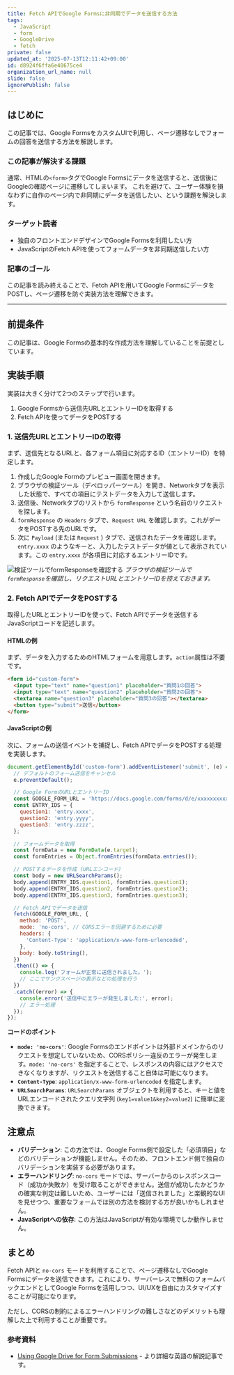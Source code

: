 ```yaml
---
title: Fetch APIでGoogle Formsに非同期でデータを送信する方法
tags:
  - JavaScript
  - form
  - GoogleDrive
  - fetch
private: false
updated_at: '2025-07-13T12:11:42+09:00'
id: d8924f6ffa6e40675ce4
organization_url_name: null
slide: false
ignorePublish: false
---
```


## はじめに

この記事では、Google FormsをカスタムUIで利用し、ページ遷移なしでフォームの回答を送信する方法を解説します。

### この記事が解決する課題

通常、HTMLの`<form>`タグでGoogle Formsにデータを送信すると、送信後にGoogleの確認ページに遷移してしまいます。
これを避けて、ユーザー体験を損なわずに自作のページ内で非同期にデータを送信したい、という課題を解決します。

### ターゲット読者

- 独自のフロントエンドデザインでGoogle Formsを利用したい方
- JavaScriptのFetch APIを使ってフォームデータを非同期送信したい方

### 記事のゴール

この記事を読み終えることで、Fetch APIを用いてGoogle FormsにデータをPOSTし、ページ遷移を防ぐ実装方法を理解できます。

---

## 前提条件

この記事は、Google Formsの基本的な作成方法を理解していることを前提としています。

## 実装手順

実装は大きく分けて2つのステップで行います。

1.  Google Formsから送信先URLとエントリーIDを取得する
2.  Fetch APIを使ってデータをPOSTする

### 1. 送信先URLとエントリーIDの取得

まず、送信先となるURLと、各フォーム項目に対応するID（エントリーID）を特定します。

1.  作成したGoogle Formのプレビュー画面を開きます。
2.  ブラウザの検証ツール（デベロッパーツール）を開き、Networkタブを表示した状態で、すべての項目にテストデータを入力して送信します。
3.  送信後、Networkタブのリストから `formResponse` という名前のリクエストを探します。
4.  `formResponse` の `Headers` タブで、`Request URL` を確認します。これがデータをPOSTする先のURLです。
5.  次に `Payload` (または `Request` ) タブで、送信されたデータを確認します。`entry.xxxx` のようなキーと、入力したテストデータが値として表示されています。この `entry.xxxx` が各項目に対応するエントリーIDです。

![検証ツールでformResponseを確認する](https://qiita-image-store.s3.ap-northeast-1.amazonaws.com/0/2591762/a65edf7f-f71c-254c-91cb-0f5f9bb00d5e.png)
*ブラウザの検証ツールで`formResponse`を確認し、リクエストURLとエントリーIDを控えておきます。*

### 2. Fetch APIでデータをPOSTする

取得したURLとエントリーIDを使って、Fetch APIでデータを送信するJavaScriptコードを記述します。

#### HTMLの例

まず、データを入力するためのHTMLフォームを用意します。`action`属性は不要です。

```html
<form id="custom-form">
  <input type="text" name="question1" placeholder="質問1の回答">
  <input type="text" name="question2" placeholder="質問2の回答">
  <textarea name="question3" placeholder="質問3の回答"></textarea>
  <button type="submit">送信</button>
</form>
```

#### JavaScriptの例

次に、フォームの送信イベントを捕捉し、Fetch APIでデータをPOSTする処理を実装します。

```javascript
document.getElementById('custom-form').addEventListener('submit', (e) => {
  // デフォルトのフォーム送信をキャンセル
  e.preventDefault();

  // Google FormのURLとエントリーID
  const GOOGLE_FORM_URL = 'https://docs.google.com/forms/d/e/xxxxxxxxxxxxxxxxxxxxxxxxxxxxxxxxxxxxxxxxxxxxxxxxxxxxxx/formResponse';
  const ENTRY_IDS = {
    question1: 'entry.xxxx',
    question2: 'entry.yyyy',
    question3: 'entry.zzzz',
  };

  // フォームデータを取得
  const formData = new FormData(e.target);
  const formEntries = Object.fromEntries(formData.entries());

  // POSTするデータを作成 (URLエンコード)
  const body = new URLSearchParams();
  body.append(ENTRY_IDS.question1, formEntries.question1);
  body.append(ENTRY_IDS.question2, formEntries.question2);
  body.append(ENTRY_IDS.question3, formEntries.question3);

  // Fetch APIでデータを送信
  fetch(GOOGLE_FORM_URL, {
    method: 'POST',
    mode: 'no-cors', // CORSエラーを回避するために必要
    headers: {
      'Content-Type': 'application/x-www-form-urlencoded',
    },
    body: body.toString(),
  })
  .then(() => {
    console.log('フォームが正常に送信されました。');
    // ここでサンクスページの表示などの処理を行う
  })
  .catch((error) => {
    console.error('送信中にエラーが発生しました:', error);
    // エラー処理
  });
});
```

**コードのポイント**

- **`mode: 'no-cors'`**: Google Formsのエンドポイントは外部ドメインからのリクエストを想定していないため、CORSポリシー違反のエラーが発生します。`mode: 'no-cors'` を指定することで、レスポンスの内容にはアクセスできなくなりますが、リクエストを送信すること自体は可能になります。
- **`Content-Type`**: `application/x-www-form-urlencoded` を指定します。
- **`URLSearchParams`**: `URLSearchParams` オブジェクトを利用すると、キーと値をURLエンコードされたクエリ文字列 (`key1=value1&key2=value2`) に簡単に変換できます。

## 注意点

- **バリデーション**: この方法では、Google Forms側で設定した「必須項目」などのバリデーションが機能しません。そのため、フロントエンド側で独自のバリデーションを実装する必要があります。
- **エラーハンドリング**: `no-cors` モードでは、サーバーからのレスポンスコード（成功か失敗か）を受け取ることができません。送信が成功したかどうかの確実な判定は難しいため、ユーザーには「送信されました」と楽観的なUIを見せつつ、重要なフォームでは別の方法を検討する方が良いかもしれません。
- **JavaScriptへの依存**: この方法はJavaScriptが有効な環境でしか動作しません。

## まとめ

Fetch APIと `no-cors` モードを利用することで、ページ遷移なしでGoogle Formsにデータを送信できます。これにより、サーバーレスで無料のフォームバックエンドとしてGoogle Formsを活用しつつ、UI/UXを自由にカスタマイズすることが可能になります。

ただし、CORSの制約によるエラーハンドリングの難しさなどのデメリットも理解した上で利用することが重要です。

### 参考資料

- [Using Google Drive for Form Submissions](https://mattgreer.dev/blog/using-google-drive-for-form-submissions/) - より詳細な英語の解説記事です。
